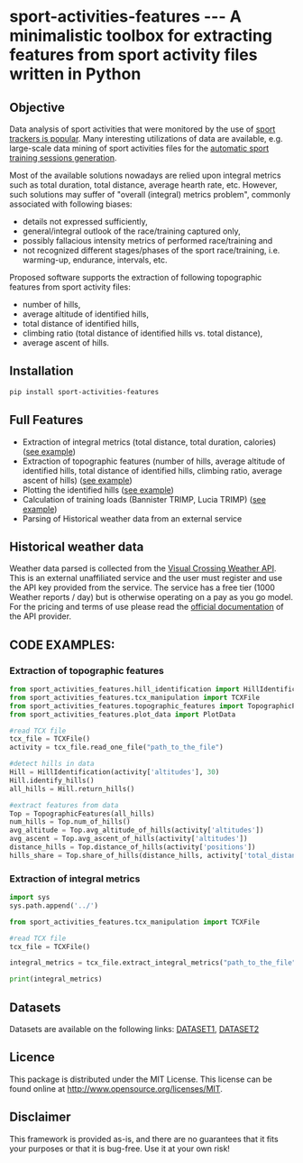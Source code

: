 # sport-activities-features --- A minimalistic toolbox for extracting features from sport activity files written in Python

## Objective
Data analysis of sport activities that were monitored by the use of [sport trackers is popular](http://iztok-jr-fister.eu/static/publications/42.pdf).
Many interesting utilizations of data are available, e.g. large-scale data mining of sport activities files for the [automatic sport training sessions generation](http://iztok-jr-fister.eu/static/publications/189.pdf).

Most of the available solutions nowadays are relied upon integral metrics such as total duration, total distance, average hearth rate, etc. However,
such solutions may suffer of "overall (integral) metrics problem", commonly associated with following biases:
- details not expressed sufficiently,
- general/integral outlook of the race/training captured only,
- possibly fallacious intensity metrics of performed race/training and
- not recognized different stages/phases of the sport race/training, i.e. warming-up, endurance, intervals, etc.

Proposed software supports the extraction of following topographic features from sport activity files:
- number of hills,
- average altitude of identified hills,
- total distance of identified hills,
- climbing ratio (total distance of identified hills vs. total distance),
- average ascent of hills.


## Installation

```sh
pip install sport-activities-features
```

## Full Features

- Extraction of integral metrics (total distance, total duration, calories) ([see example](examples/integral_metrics_extraction.py))
- Extraction of topographic features (number of hills, average altitude of identified hills, total distance of identified hills, climbing ratio, average ascent of hills) ([see example](examples/hill_data_extraction.py))
- Plotting the identified hills ([see example](examples/draw_map_with_identified_hills.py)) 
- Calculation of training loads (Bannister TRIMP, Lucia TRIMP) ([see example](examples/integral_metrics_extraction.py))
- Parsing of Historical weather data from an external service

## Historical weather data
Weather data parsed is collected from the [Visual Crossing Weather API](https://www.visualcrossing.com/). 
This is an external unaffiliated service and the user must register and use the API key provided from the service. 
The service has a free tier (1000 Weather reports / day) but is otherwise operating on a pay as you go model.
For the pricing and terms of use please read the [official documentation](https://www.visualcrossing.com/weather-data-editions) of the API provider.

## CODE EXAMPLES:

### Extraction of topographic features
```python
from sport_activities_features.hill_identification import HillIdentification
from sport_activities_features.tcx_manipulation import TCXFile
from sport_activities_features.topographic_features import TopographicFeatures
from sport_activities_features.plot_data import PlotData

#read TCX file
tcx_file = TCXFile()
activity = tcx_file.read_one_file("path_to_the_file")

#detect hills in data
Hill = HillIdentification(activity['altitudes'], 30)
Hill.identify_hills()
all_hills = Hill.return_hills()

#extract features from data
Top = TopographicFeatures(all_hills)
num_hills = Top.num_of_hills()
avg_altitude = Top.avg_altitude_of_hills(activity['altitudes'])
avg_ascent = Top.avg_ascent_of_hills(activity['altitudes'])
distance_hills = Top.distance_of_hills(activity['positions'])
hills_share = Top.share_of_hills(distance_hills, activity['total_distance'])
```

### Extraction of integral metrics
```python
import sys
sys.path.append('../')

from sport_activities_features.tcx_manipulation import TCXFile

#read TCX file
tcx_file = TCXFile()

integral_metrics = tcx_file.extract_integral_metrics("path_to_the_file")

print(integral_metrics)

```
## Datasets

Datasets are available on the following links: [DATASET1](http://iztok-jr-fister.eu/static/publications/Sport5.zip), [DATASET2](http://iztok-jr-fister.eu/static/css/datasets/Sport.zip)

## Licence

This package is distributed under the MIT License. This license can be found online at <http://www.opensource.org/licenses/MIT>.

## Disclaimer

This framework is provided as-is, and there are no guarantees that it fits your purposes or that it is bug-free. Use it at your own risk!
